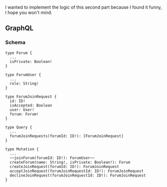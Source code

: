 I wanted to implement the logic of this second part because I found it funny, I hope you won't mind.

## GraphQL

### Schema

```gql
type Forum {
  ...
  isPrivate: Boolean!
}

type ForumUser {
  ...
  role: String!
}

type ForumJoinRequest {
  id: ID!
  isAccepted: Boolean
  user: User!
  forum: Forum!
}

type Query {
  ...
  forumJoinRequests(forumId: ID!): [ForumJoinRequest]
}

type Mutation {
  ...
  ~~joinForum(forumId: ID!): ForumUser~~
  createForum(name: String!, isPrivate: Boolean!): Forum
  createJoinRequest(forumId: ID!): ForumJoinRequest
  acceptJoinRequest(forumJoinRequestId: ID!): ForumJoinRequest
  declineJoinRequest(forumJoinRequestId: ID!): ForumJoinRequest
}
```
